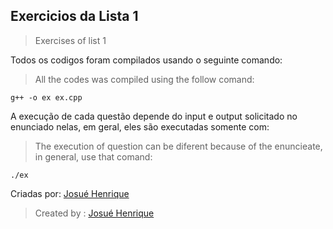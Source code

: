 ## Exercicios da Lista 1
> Exercises of list 1

Todos os codigos foram compilados usando o seguinte comando:
> All the codes was compiled using the follow comand:

```
g++ -o ex ex.cpp
```

A execução de cada questão depende do input e output solicitado no enunciado nelas, em geral, eles são executadas somente com:
> The execution of question can be diferent because of the enuncieate, in general, use that comand: 

```
./ex
```

Criadas por: [Josué Henrique](https://github.com/josuehfa/) 

> Created by : [Josué Henrique](https://github.com/josuehfa/) 
